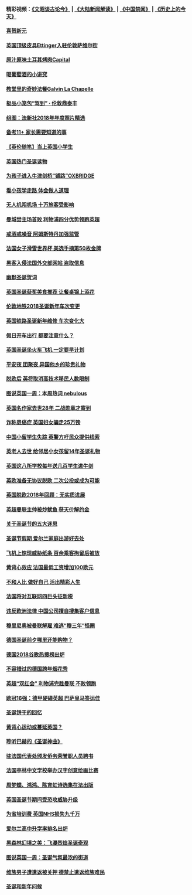 #### 精彩视频：[《文昭谈古论今》](https://github.com/gfw-breaker/wenzhao/blob/master/README.md?t=12311531) | [《大陆新闻解读》](https://github.com/gfw-breaker/ntdtv-comedy/blob/master/README.md?t=12311531) | [《中国禁闻》](https://github.com/gfw-breaker/ntdtv-news/blob/master/README.md?t=12311531) | [《历史上的今天》](https://github.com/gfw-breaker/today-in-history/blob/master/README.md?t=12311531) 

#### [喜贺新元](../pages/nsc974/n10936605.md?t=12311531) 

#### [英国顶级皮具Ettinger入驻伦敦萨维尔街](../pages/nsc974/n10936595.md?t=12311531) 

#### [原汁原味土耳其烤肉Capital](../pages/nsc974/n10936573.md?t=12311531) 

#### [喝葡萄酒的小讲究](../pages/nsc974/n10936535.md?t=12311531) 

#### [教堂里的奇妙法餐Galvin La Chapelle](../pages/nsc974/n10935913.md?t=12311531) 

#### [极品小笼包“驾到” · 伦敦鼎泰丰](../pages/nsc974/n10935791.md?t=12311531) 

#### [组图：法新社2018年年度照片精选](../pages/nsc974/n10935213.md?t=12311531) 

#### [备考11+ 家长需要知道的事](../pages/nsc974/n10934312.md?t=12311531) 

#### [【英伦随笔】当上英国小学生](../pages/nsc974/n10934305.md?t=12311531) 

#### [英国热门圣诞读物](../pages/nsc974/n10934285.md?t=12311531) 

#### [为孩子进入牛津剑桥“铺路”OXBRIDGE](../pages/nsc974/n10934233.md?t=12311531) 

#### [看小孩学走路 体会做人道理](../pages/nsc974/n10934169.md?t=12311531) 

#### [无人机闯机场  十万旅客受影响](../pages/nsc974/n10934028.md?t=12311531) 

#### [曼城尝主场首败 利物浦四分优势领跑英超](../pages/nsc974/n10932818.md?t=12311531) 

#### [戒酒戒噪音 阿姆斯特丹加强监管](../pages/nsc974/n10928070.md?t=12311531) 

#### [法国女子滑雪世界杯 美选手摘第50枚金牌](../pages/nsc974/n10927351.md?t=12311531) 

#### [黑客入侵法国外交部网站 盗取信息](../pages/nsc974/n10927269.md?t=12311531) 

#### [幽默圣诞贺词](../pages/nsc974/n10926672.md?t=12311531) 

#### [英国圣诞获奖美食推荐 让餐桌锦上添花](../pages/nsc974/n10926641.md?t=12311531) 

#### [伦敦地铁2018圣诞新年车次变更](../pages/nsc974/n10926629.md?t=12311531) 

#### [英国铁路圣诞新年维修 车次变化大](../pages/nsc974/n10926618.md?t=12311531) 

#### [假日开车出行 都要注意什么？](../pages/nsc974/n10926610.md?t=12311531) 

#### [英国圣诞坐火车飞机 一定要早计划](../pages/nsc974/n10926599.md?t=12311531) 

#### [平安夜 团聚夜 异国他乡的珍贵礼物](../pages/nsc974/n10925634.md?t=12311531) 

#### [脱欧后 英将取消高技术移民人数限制](../pages/nsc974/n10924981.md?t=12311531) 

#### [图说英国一周：本周热词 nebulous](../pages/nsc974/n10925020.md?t=12311531) 

#### [英国名作家去世28年 二战勋章才寄到](../pages/nsc974/n10925014.md?t=12311531) 

#### [诈称患癌症 英国妇女骗走25万镑](../pages/nsc974/n10925008.md?t=12311531) 

#### [中国小留学生失踪  英警方吁民众提供线索](../pages/nsc974/n10925001.md?t=12311531) 

#### [英老人去世 给邻居小女孩留14年圣诞礼物](../pages/nsc974/n10924997.md?t=12311531) 

#### [英国这八所学校每年送几百学生进牛剑](../pages/nsc974/n10924990.md?t=12311531) 

#### [英欧准备无协议脱欧 二次公投或成为可能](../pages/nsc974/n10923373.md?t=12311531) 

#### [英国脱欧2018年回顾：无实质进展](../pages/nsc974/n10923355.md?t=12311531) 

#### [英超曼联主帅被炒鱿鱼 获天价解约金](../pages/nsc974/n10922656.md?t=12311531) 

#### [关于圣诞节的五大迷思](../pages/nsc974/n10919864.md?t=12311531) 

#### [圣诞节假期 爱尔兰家庭出游好去处](../pages/nsc974/n10919966.md?t=12311531) 

#### [飞机上惊现威胁纸条 百余乘客拘留后被放](../pages/nsc974/n10920081.md?t=12311531) 

#### [黄背心效应 法国最低工资增加100欧元](../pages/nsc974/n10919737.md?t=12311531) 

#### [不和人比 做好自己 活出精彩人生](../pages/nsc974/n10920053.md?t=12311531) 

#### [法国将对互联网四巨头征新税](../pages/nsc974/n10919837.md?t=12311531) 

#### [违反欧洲法律 中国公司擅自搜集客户信息](../pages/nsc974/n10918199.md?t=12311531) 

#### [穆里尼奥被曼联解雇 难逃“穆三年”怪圈](../pages/nsc974/n10919101.md?t=12311531) 

#### [德国圣诞前夕哪里还能购物？](../pages/nsc974/n10918186.md?t=12311531) 

#### [德国2018谷歌热搜榜出炉](../pages/nsc974/n10918077.md?t=12311531) 

#### [不容错过的德国跨年烟花秀](../pages/nsc974/n10917989.md?t=12311531) 

#### [英超“双红会” 利物浦完胜曼联 不败领跑](../pages/nsc974/n10917557.md?t=12311531) 

#### [欧冠16强：德甲硬碰英超 巴萨皇马签运佳](../pages/nsc974/n10917207.md?t=12311531) 

#### [圣诞饼干的回忆](../pages/nsc974/n10916160.md?t=12311531) 

#### [黄背心运动或蔓延英国？](../pages/nsc974/n10915769.md?t=12311531) 

#### [聆听巴赫的《圣诞神曲》](../pages/nsc974/n10910868.md?t=12311531) 

#### [驻法国代表处颁发侨务荣誉职人员聘书](../pages/nsc974/n10912829.md?t=12311531) 

#### [法国亭林中文学校举办汉字创意绘画比赛](../pages/nsc974/n10912809.md?t=12311531) 

#### [周梦蝶、鸿鸿、陈育虹诗选集在法出版](../pages/nsc974/n10912778.md?t=12311531) 

#### [英国圣诞节期间受恐攻威胁升级](../pages/nsc974/n10911486.md?t=12311531) 

#### [为省培训费  英国NHS损失九千万](../pages/nsc974/n10911478.md?t=12311531) 

#### [爱尔兰高中升学率排名出炉](../pages/nsc974/n10910761.md?t=12311531) 

#### [黑森林幻境之美：飞瀑烈焰圣诞奇观](../pages/nsc974/n10909442.md?t=12311531) 

#### [图说英国一周：圣诞气氛最浓的街道](../pages/nsc974/n10909173.md?t=12311531) 

#### [维族男子遭遣返被关押 德禁止遣返维族难民](../pages/nsc974/n10908943.md?t=12311531) 

#### [圣诞和新年问候](../pages/nsc974/n10909160.md?t=12311531) 

